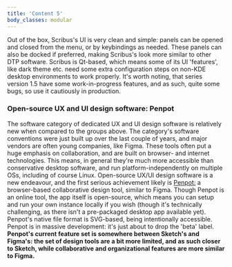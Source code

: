 ```yaml
---
title: 'Content 5'
body_classes: modular
---
```


Out of the box, Scribus's UI is very clean and simple: panels can be opened and closed from the menu, or by keybindings as needed. These panels can also be docked if preferred, making Scribus's look more similar to other DTP software. Scribus is Qt-based, which means some of its UI 'features', like dark theme etc. need some extra configuration steps on non-KDE desktop environments to work properly. It's worth noting, that series version 1.5 have some work-in-progress features, and as such, quite some bugs, so use it cautiously in production.

### Open-source UX and UI design software: Penpot
The software category of dedicated UX and UI design software is relatively new when compared to the groups above. The category's software conventions were just built up over the last couple of years, and major vendors are often young companies, like Figma. These tools often put a huge emphasis on collaboration, and are built on browser- and internet technologies. This means, in general they're much more accessible than conservative desktop software, and run platform-independently on multiple OSs, including of course Linux. Open-source UX/UI design software is a new endeavour, and the first serious achievement likely is [Penpot:](https://penpot.app) a browser-based collaborative design tool, similar to Figma. Though Penpot is an online tool, the app itself is open-source, which means you can setup and run your own instance locally if you wish (though it's technically challenging, as there isn't a pre-packaged desktop app available yet). Penpot's native file format is SVG-based, being intentionally accessible. Penpot is in massive development: it's just about to drop the 'beta' label. **Penpot's current feature set is somewhere between Sketch's and Figma's: the set of design tools are a bit more limited, and as such closer to Sketch, while collaborative and organizational features are more similar to Figma.**